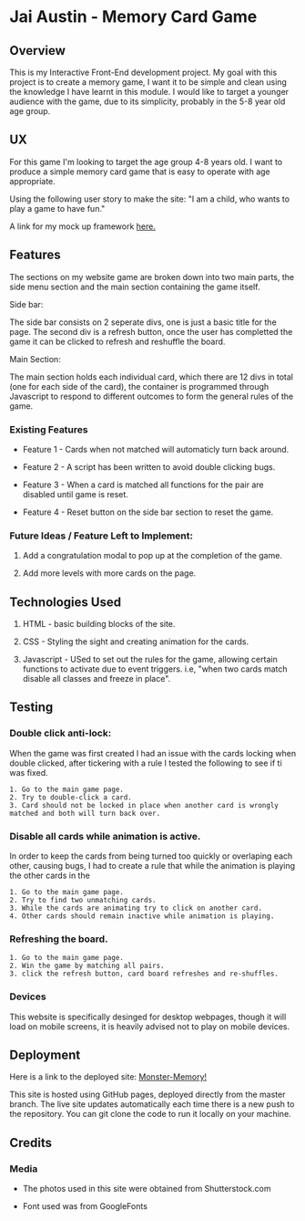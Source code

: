 # Jai Austin - Memory Card Game

## Overview

This is my Interactive Front-End development project. My goal with this project is to create a memory game, I want it to be simple and clean using the knowledge I have learnt in this module. 
I would like to target a younger audience with the game, due to its simplicity, probably in the 5-8 year old age group. 
 
## UX

For this game I'm looking to target the age group 4-8 years old. I want to produce a simple memory card game that is easy to operate with age appropriate.

Using the following user story to make the site: "I am a child, who wants to play a game to have fun."


A link for my mock up framework [here.](https://imgur.com/w6cWtxX)

## Features

The sections on my website game are broken down into two main parts, the side menu section and the main section containing the game itself.

Side bar: 

The side bar consists on 2 seperate divs, one is just a basic title for the page. The second div is a refresh button, once the user has completted the game it can be clicked to refresh and reshuffle the board.

Main Section:

The main section holds each individual card, which there are 12 divs in total (one for each side of the card), the container is programmed through Javascript to respond to different outcomes to form the general rules of the game.

### Existing Features
- Feature 1 - Cards when not matched will automaticly turn back around.

- Feature 2 - A script has been written to avoid double clicking bugs.

- Feature 3 - When a card is matched all functions for the pair are disabled until game is reset.

- Feature 4 - Reset button on the side bar section to reset the game.

### Future Ideas / Feature Left to Implement: 

1. Add a congratulation modal to pop up at the completion of the game.

2. Add more levels with more cards on the page.

## Technologies Used

1. HTML - basic building blocks of the site.

2. CSS - Styling the sight and creating animation for  the cards.

3. Javascript - USed to set out the rules for the game, allowing certain functions to activate due to event triggers.
i.e, "when two cards match disable all classes and freeze in place".


## Testing

### Double click  anti-lock: 
When the game was first created I had an issue with the cards locking when double clicked, after tickering with a rule I tested the following to see if ti was fixed.

    1. Go to the main game page.
    2. Try to double-click a card.
    3. Card should not be locked in place when another card is wrongly matched and both will turn back over.
    
### Disable all cards while animation is active.
In order to keep the cards from being turned too quickly or overlaping each other, causing bugs, I had to create a rule that while the animation is playing the other cards in the 

    1. Go to the main game page.
    2. Try to find two unmatching cards.
    3. While the cards are animating try to click on another card.
    4. Other cards should remain inactive while animation is playing.

### Refreshing the board.

    1. Go to the main game page.
    2. Win the game by matching all pairs.
    3. click the refresh button, card board refreshes and re-shuffles.

### Devices

This website is specifically desinged for desktop webpages, though it will load on mobile screens, it is heavily advised not to play on mobile devices.


## Deployment

Here is a link to the deployed site: [Monster-Memory!](https://jai-austin95.github.io/Memory-Card-Game/)

This site is hosted using GitHub pages, deployed directly from the master branch. The live site updates automatically each time there is a new push to the repository. You can git clone the code to run it locally on your machine.


## Credits

### Media
- The photos used in this site were obtained from Shutterstock.com

- Font used was from GoogleFonts